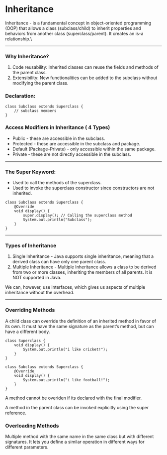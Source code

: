 # Inheritance


Inheritance - is a fundamental concept in object-oriented programming (OOP) that allows a class (subclass/child) to inherit properties and behaviors from another class (superclass/parent). It creates an is-a relationship.\

---
### Why Inheritance?
1. Code reusability: Inherited classes can reuse the fields and methods of the parent class.
2. Extensibility: New functionalities can be added to the subclass without modifying the parent class.

### Declaration:

```
class Subclass extends Superclass {
    // subclass members
}
```
### Access Modifiers in Inheritance ( 4 Types)

- Public - these are accessible in the subclass. 
- Protected - these are accessible in the subclass and package. 
- Default (Package-Private) - only accessible within the same package. 
- Private - these are not directly accessible in the subclass. 

---
### The Super Keyword:
- Used to call the methods of the superclass.
- Used to invoke the superclass constructor since constructors are not inherited. 

```
class Subclass extends Superclass {
    @Override
    void display() {
        super.display(); // Calling the superclass method
        System.out.println("Subclass");
    }
}
```

--- 
### Types of Inheritance 
1. Single Inheritance - Java supports single inheritance, meaning that a derived class can have only one parent class. 
2. Multiple Inheritance - Multiple Inheritance allows a class to be derived from two or more classes, inheriting the members of all parents. 
It is NOT supported in Java. 

We can, however, use interfaces, which gives us aspects of multiple inheritance without the overhead. 

---
### Overriding Methods 
A child class can override the definition of an inherited method in favor of its own. 
It must have the same signature as the parent’s method, but can have a different body. 

```
class Superclass {
    void display() {
        System.out.println("i like cricket!");
    }
}

class Subclass extends Superclass {
    @Override
    void display() {
        System.out.println("i like football!");
    }
}
```
A method cannot be overiden if its declared with the final modifier. 

A method in the parent class can be invoked explicitly using the super reference.

### Overloading Methods
Multiple method with the same name in the same class but with different signatures. 
It lets you define a similar operation in different ways for different parameters. 